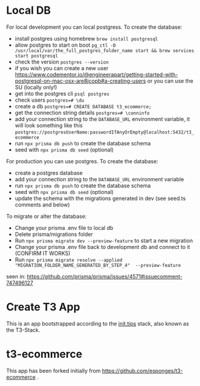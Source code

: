 # Local DB

For local development you can local postgress. To create the database:

- install postgres using homebrew `brew install postgresql`
- allow postgres to start on boot `pg_ctl -D /usr/local/var/the_full_postgres_folder_name start && brew services start postgresql`
- check the version `postgres --version`
- if you wish you can create a new user https://www.codementor.io/@engineerapart/getting-started-with-postgresql-on-mac-osx-are8jcopb#a-creating-users
or you can use the SU (locally only!)
- get into the postgres cli `psql postgres`
- check users `postgres=# \du`
- create a db `postgres=# CREATE DATABASE t3_ecommerce;`
- get the connection string details `postgres=# \conninfo`
- add your connection string to the `DATABASE_URL` environment variable, it will look something like this `postgres://postgresUserName:passwordIfAnyOrEmpty@localhost:5432/t3_ecommerce`
- run `npx prisma db push` to create the database schema
- seed with `npx prisma db seed` (optional)

For production you can use postgres. To create the database:

- create a postgres database
- add your connection string to the `DATABASE_URL` environment variable
- run `npx prisma db push` to create the database schema
- seed with `npx prisma db seed` (optional)
- update the schema with the migrations generated in dev (see seed.ts comments and below)

To migrate or alter the database:

- Change your prisma .env file to local db
- Delete prisma/migrations folder
- Run `npx prisma migrate dev --preview-feature` to start a new migration
- Change your prisma .env file back to development db and connect to it (CONFIRM IT WORKS)
- Run `npx prisma migrate resolve --applied "MIGRATION_FOLDER_NAME_GENERATED_BY_STEP_4"  --preview-feature`

seen in: https://github.com/prisma/prisma/issues/4571#issuecomment-747496127

# Create T3 App

This is an app bootstrapped according to the [init.tips](https://init.tips) stack, also known as the T3-Stack.
# t3-ecommerce

This app has been forked initially from https://github.com/esponges/t3-ecommerce .

